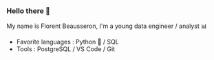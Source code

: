 ### Hello there 👋

My name is Florent Beausseron, I'm a young data engineer / analyst :bar_chart:

- Favorite languages : Python :snake: / SQL
- Tools : PostgreSQL / VS Code / Git
